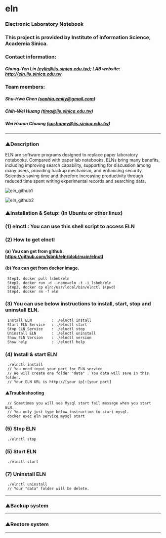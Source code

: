 # eln
### Electronic Laboratory Notebook
### This project is provided by Institute of Information Science, Academia Sinica.
### Contact information:
##### Chung-Yen Lin (cylin@iis.sinica.edu.tw); LAB website: http://eln.iis.sinica.edu.tw
### Team members:
##### Shu-Hwa Chen (sophia.emily@gmail.com)
##### Chih-Wei Huang (tima@iis.sinica.edu.tw)
##### Wei Hsuan Chuang  (ccshaney@iis.sinica.edu.tw)
------

### ▲Description
ELN are software programs designed to replace paper laboratory notebooks. Compared with paper lab notebooks, ELNs bring many benefits, including improving search capability, supporting for discussion among many users, providing backup mechanism, and enhancing security. Scientists saving time and therefore increasing productivity through reduced time spent writing experimental records and searching data.

![eln_github1](https://user-images.githubusercontent.com/51230850/132170222-aa098950-c54e-4815-bacf-e326e0d34389.png)

![eln_github2](https://user-images.githubusercontent.com/51230850/132170234-d1e6899e-2d35-42ae-ba9a-587f93089d18.png)

### ▲Installation & Setup: (In Ubuntu or other linux)

### (1) elnctl : You can use this shell script to access ELN
### (2) How to get elnctl
####   (a) You can get from github. https://github.com/lsbnb/eln/blob/main/elnctl
####   (b) You can get from docker image.
     Step1. docker pull lsbnb/eln
     Step2. docker run -d --name=eln -t -i lsbnb/eln
     Step3. docker cp eln:/usr/local/bin/elnctl $(pwd)
     Step4. docker rm -f eln

### (3) You can use below instructions to install, start, stop and uninstall ELN.
     Install ELN         : ./elnctl install
     Start ELN Service   : ./elnctl start
     Stop ELN Service    : ./elnctl stop
     Uninstall ELN       : ./elnctl uninstall
     Show ELN Version    : ./elnctl version
     Show help           : ./elnctl help

### (4) Install & start ELN
     ./elnctl install
     // You need input your port for ELN service
     // We will create one folder "data" . You data will save in this folder.
     // Your ELN URL is http://[your ip]:[your port]
#### ▲Troubleshooting
     // Sometimes you will see Mysql start fail message when you start ELN. 
     // You only just type below instruction to start mysql.
     docker exec eln service mysql start  

### (5) Stop ELN
     ./elnctl stop

### (5) Start ELN
     ./elnctl start

### (7) Uninstall ELN
     ./elnctl uninstall
     // Your "data" folder will be delete.
------
   
### ▲Backup system

------

### ▲Restore system

------



